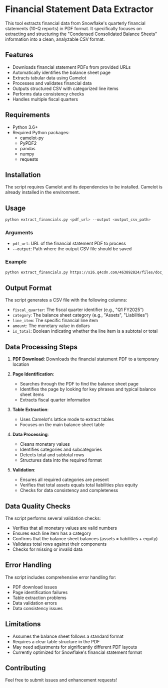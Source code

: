 # Financial Statement Data Extractor

This tool extracts financial data from Snowflake's quarterly financial statements (10-Q reports) in PDF format. It specifically focuses on extracting and structuring the "Condensed Consolidated Balance Sheets" information into a clean, analyzable CSV format.

## Features

- Downloads financial statement PDFs from provided URLs
- Automatically identifies the balance sheet page
- Extracts tabular data using Camelot
- Processes and validates financial data
- Outputs structured CSV with categorized line items
- Performs data consistency checks
- Handles multiple fiscal quarters

## Requirements

- Python 3.6+
- Required Python packages:
  - camelot-py
  - PyPDF2
  - pandas
  - numpy
  - requests

## Installation

The script requires Camelot and its dependencies to be installed. Camelot is already installed in the environment.

## Usage

```bash
python extract_financials.py <pdf_url> --output <output_csv_path>
```

### Arguments

- `pdf_url`: URL of the financial statement PDF to process
- `--output`: Path where the output CSV file should be saved

### Example

```bash
python extract_financials.py https://s26.q4cdn.com/463892824/files/doc_financials/2025/q1/Snowflake-Q1-FY25-10Q.pdf --output q1_fy2025_balance_sheet.csv
```

## Output Format

The script generates a CSV file with the following columns:

- `fiscal_quarter`: The fiscal quarter identifier (e.g., "Q1 FY2025")
- `category`: The balance sheet category (e.g., "Assets", "Liabilities")
- `line_item`: The specific financial line item
- `amount`: The monetary value in dollars
- `is_total`: Boolean indicating whether the line item is a subtotal or total

## Data Processing Steps

1. **PDF Download**: Downloads the financial statement PDF to a temporary location

2. **Page Identification**: 
   - Searches through the PDF to find the balance sheet page
   - Identifies the page by looking for key phrases and typical balance sheet items
   - Extracts fiscal quarter information

3. **Table Extraction**:
   - Uses Camelot's lattice mode to extract tables
   - Focuses on the main balance sheet table

4. **Data Processing**:
   - Cleans monetary values
   - Identifies categories and subcategories
   - Detects total and subtotal rows
   - Structures data into the required format

5. **Validation**:
   - Ensures all required categories are present
   - Verifies that total assets equals total liabilities plus equity
   - Checks for data consistency and completeness

## Data Quality Checks

The script performs several validation checks:

- Verifies that all monetary values are valid numbers
- Ensures each line item has a category
- Confirms that the balance sheet balances (assets = liabilities + equity)
- Validates total rows against their components
- Checks for missing or invalid data

## Error Handling

The script includes comprehensive error handling for:

- PDF download issues
- Page identification failures
- Table extraction problems
- Data validation errors
- Data consistency issues

## Limitations

- Assumes the balance sheet follows a standard format
- Requires a clear table structure in the PDF
- May need adjustments for significantly different PDF layouts
- Currently optimized for Snowflake's financial statement format

## Contributing

Feel free to submit issues and enhancement requests!